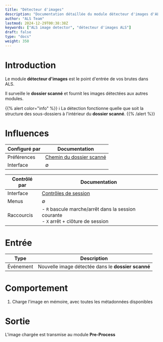 ```yaml
---
title: "Détecteur d'images"
description: "Documentation détaillée du module détecteur d'images d'ALS"
author: "ALS Team"
lastmod: 2024-12-29T00:38:38Z
keywords: ["ALS image detector", "détecteur d'images ALS"]
draft: false
type: "docs"
weight: 350
---
```


# Introduction

Le module **détecteur d'images** est le point d'entrée de vos brutes dans ALS.

Il surveille le **dossier scanné** et fournit les images détectées aux autres modules. 

{{% alert color="info" %}}
ℹ️ La détection fonctionne quelle que soit la structure des sous-dossiers à l'intérieur du **dossier scanné**.
{{% /alert %}}

# Influences


| Configuré par | Documentation                                                      |
|---------------|--------------------------------------------------------------------|
| Préférences   | [Chemin du dossier scanné](../../preferences/general/#scan-folder) |
| Interface     | ∅                                                                  |



| Contrôlé par | Documentation                                                                            |
|--------------|------------------------------------------------------------------------------------------|
| Interface    | [Contrôles de session](../../als-gui/controls/#session-controls)                         |
| Menus        | ∅                                                                                        |
| Raccourcis   | - `R` bascule marche/arrêt dans la session courante<br> - `X` arrêt + clôture de session |

# Entrée

| Type      | Description |
|-----------|-------------|
| Événement | Nouvelle image détectée dans le **dossier scanné** |


# Comportement

1. Charge l'image en mémoire, avec toutes les métadonnées disponibles

# Sortie

L'image chargée est transmise au module **Pre-Process** 